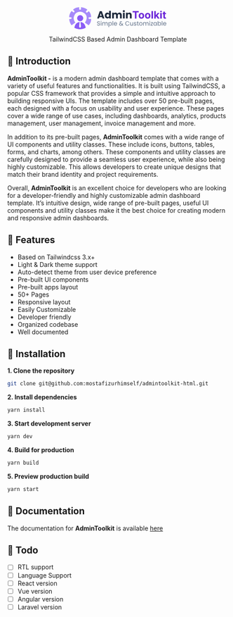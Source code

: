 <div align="center">
  <svg height="50" viewBox="0 0 533 120" fill="none" xmlns="http://www.w3.org/2000/svg">
<path d="M13.2079 98.4386C13.2079 98.4386 1.36999 85.5811 0.0324019 64.0739H8.60401C11.1439 64.0739 13.2079 62.0296 13.2079 59.5029V59.1099C13.2079 56.5882 11.1489 54.5389 8.60401 54.5389H0.0324019C0.0324019 54.5389 -1.3052 37.0208 13.2079 20.6168L21.3788 27.1377C23.2073 28.6 25.8574 28.4557 27.5157 26.8094C29.254 25.0834 29.3192 22.303 27.661 20.4975L21.2485 13.524C21.2485 13.524 30.8521 1.32803 54.523 0V9.37581C54.523 11.823 56.4618 13.8324 58.9215 13.9419L59.7682 13.9767C62.3883 14.0911 64.5725 12.017 64.5725 9.41063V0C64.5725 0 87.5721 1.99453 99.41 13.7479L92.3513 20.9103C90.6631 22.6213 90.5929 25.3321 92.191 27.1277L92.9876 28.028C94.6808 29.933 97.6115 30.1021 99.5152 28.406L107.005 21.731C107.005 21.731 120.18 32.8179 119.955 53.8824L109.976 54.4991C107.551 54.6483 105.662 56.6479 105.662 59.0602V59.4382C105.662 61.9898 107.766 64.049 110.336 64.0092L119.955 63.86C119.955 63.86 121.513 84.258 106.328 98.4486L85.7836 83.8153C85.7836 83.8153 108.132 55.9465 85.5582 35.0362C62.9844 14.1259 36.6534 28.3861 31.0676 39.0253C25.4867 49.6695 18.3379 62.527 33.5223 83.8153L13.2079 98.4386Z" fill="#A78BFA"/>
<path d="M59.9982 76.1211C69.1258 76.1211 76.5252 68.7745 76.5252 59.7121C76.5252 50.6497 69.1258 43.3032 59.9982 43.3032C50.8706 43.3032 43.4712 50.6497 43.4712 59.7121C43.4712 68.7745 50.8706 76.1211 59.9982 76.1211Z" fill="#8B5CF6"/>
<path d="M90.1772 112.117C58.3204 129.854 28.5427 112.117 28.5427 112.117C28.5427 112.117 30.7821 82.8949 56.8776 81.159L54.1073 105.586L59.3073 113.325L64.6026 105.387L61.7571 81.1541C87.9278 82.8402 90.1772 112.117 90.1772 112.117Z" fill="#8B5CF6"/>
<path d="M160.834 100.231C159.316 100.231 157.952 99.967 156.742 99.439C155.554 98.889 154.619 98.141 153.937 97.195C153.255 96.227 152.903 95.116 152.881 93.862H156.082C156.192 94.94 156.632 95.853 157.402 96.601C158.194 97.327 159.338 97.69 160.834 97.69C162.264 97.69 163.386 97.338 164.2 96.634C165.036 95.908 165.454 94.984 165.454 93.862C165.454 92.982 165.212 92.267 164.728 91.717C164.244 91.167 163.639 90.749 162.913 90.463C162.187 90.177 161.208 89.869 159.976 89.539C158.458 89.143 157.237 88.747 156.313 88.351C155.411 87.955 154.63 87.339 153.97 86.503C153.332 85.645 153.013 84.501 153.013 83.071C153.013 81.817 153.332 80.706 153.97 79.738C154.608 78.77 155.499 78.022 156.643 77.494C157.809 76.966 159.14 76.702 160.636 76.702C162.792 76.702 164.552 77.241 165.916 78.319C167.302 79.397 168.083 80.827 168.259 82.609H164.959C164.849 81.729 164.387 80.959 163.573 80.299C162.759 79.617 161.681 79.276 160.339 79.276C159.085 79.276 158.062 79.606 157.27 80.266C156.478 80.904 156.082 81.806 156.082 82.972C156.082 83.808 156.313 84.49 156.775 85.018C157.259 85.546 157.842 85.953 158.524 86.239C159.228 86.503 160.207 86.811 161.461 87.163C162.979 87.581 164.2 87.999 165.124 88.417C166.048 88.813 166.84 89.44 167.5 90.298C168.16 91.134 168.49 92.278 168.49 93.73C168.49 94.852 168.193 95.908 167.599 96.898C167.005 97.888 166.125 98.691 164.959 99.307C163.793 99.923 162.418 100.231 160.834 100.231ZM174.46 78.979C173.888 78.979 173.404 78.781 173.008 78.385C172.612 77.989 172.414 77.505 172.414 76.933C172.414 76.361 172.612 75.877 173.008 75.481C173.404 75.085 173.888 74.887 174.46 74.887C175.01 74.887 175.472 75.085 175.846 75.481C176.242 75.877 176.44 76.361 176.44 76.933C176.44 77.505 176.242 77.989 175.846 78.385C175.472 78.781 175.01 78.979 174.46 78.979ZM175.912 81.916V100H172.909V81.916H175.912ZM202.777 81.586C204.185 81.586 205.439 81.883 206.539 82.477C207.639 83.049 208.508 83.918 209.146 85.084C209.784 86.25 210.103 87.669 210.103 89.341V100H207.133V89.77C207.133 87.966 206.682 86.591 205.78 85.645C204.9 84.677 203.701 84.193 202.183 84.193C200.621 84.193 199.378 84.699 198.454 85.711C197.53 86.701 197.068 88.142 197.068 90.034V100H194.098V89.77C194.098 87.966 193.647 86.591 192.745 85.645C191.865 84.677 190.666 84.193 189.148 84.193C187.586 84.193 186.343 84.699 185.419 85.711C184.495 86.701 184.033 88.142 184.033 90.034V100H181.03V81.916H184.033V84.523C184.627 83.577 185.419 82.851 186.409 82.345C187.421 81.839 188.532 81.586 189.742 81.586C191.26 81.586 192.602 81.927 193.768 82.609C194.934 83.291 195.803 84.292 196.375 85.612C196.881 84.336 197.717 83.346 198.883 82.642C200.049 81.938 201.347 81.586 202.777 81.586ZM218.032 85.249C218.626 84.215 219.506 83.357 220.672 82.675C221.86 81.971 223.235 81.619 224.797 81.619C226.403 81.619 227.855 82.004 229.153 82.774C230.473 83.544 231.507 84.633 232.255 86.041C233.003 87.427 233.377 89.044 233.377 90.892C233.377 92.718 233.003 94.346 232.255 95.776C231.507 97.206 230.473 98.317 229.153 99.109C227.855 99.901 226.403 100.297 224.797 100.297C223.257 100.297 221.893 99.956 220.705 99.274C219.539 98.57 218.648 97.701 218.032 96.667V108.58H215.029V81.916H218.032V85.249ZM230.308 90.892C230.308 89.528 230.033 88.34 229.483 87.328C228.933 86.316 228.185 85.546 227.239 85.018C226.315 84.49 225.292 84.226 224.17 84.226C223.07 84.226 222.047 84.501 221.101 85.051C220.177 85.579 219.429 86.36 218.857 87.394C218.307 88.406 218.032 89.583 218.032 90.925C218.032 92.289 218.307 93.488 218.857 94.522C219.429 95.534 220.177 96.315 221.101 96.865C222.047 97.393 223.07 97.657 224.17 97.657C225.292 97.657 226.315 97.393 227.239 96.865C228.185 96.315 228.933 95.534 229.483 94.522C230.033 93.488 230.308 92.278 230.308 90.892ZM240.333 75.58V100H237.33V75.58H240.333ZM261.951 90.265C261.951 90.837 261.918 91.442 261.852 92.08H247.398C247.508 93.862 248.113 95.259 249.213 96.271C250.335 97.261 251.688 97.756 253.272 97.756C254.57 97.756 255.648 97.459 256.506 96.865C257.386 96.249 258.002 95.435 258.354 94.423H261.588C261.104 96.161 260.136 97.58 258.684 98.68C257.232 99.758 255.428 100.297 253.272 100.297C251.556 100.297 250.016 99.912 248.652 99.142C247.31 98.372 246.254 97.283 245.484 95.875C244.714 94.445 244.329 92.795 244.329 90.925C244.329 89.055 244.703 87.416 245.451 86.008C246.199 84.6 247.244 83.522 248.586 82.774C249.95 82.004 251.512 81.619 253.272 81.619C254.988 81.619 256.506 81.993 257.826 82.741C259.146 83.489 260.158 84.523 260.862 85.843C261.588 87.141 261.951 88.615 261.951 90.265ZM258.849 89.638C258.849 88.494 258.596 87.515 258.09 86.701C257.584 85.865 256.891 85.238 256.011 84.82C255.153 84.38 254.196 84.16 253.14 84.16C251.622 84.16 250.324 84.644 249.246 85.612C248.19 86.58 247.585 87.922 247.431 89.638H258.849ZM292.368 100L289.365 96.964C288.243 98.13 287.044 98.999 285.768 99.571C284.492 100.121 283.051 100.396 281.445 100.396C279.861 100.396 278.453 100.11 277.221 99.538C276.011 98.966 275.065 98.152 274.383 97.096C273.723 96.04 273.393 94.808 273.393 93.4C273.393 91.794 273.844 90.386 274.746 89.176C275.67 87.944 277.023 86.976 278.805 86.272C278.101 85.436 277.595 84.666 277.287 83.962C276.979 83.258 276.825 82.488 276.825 81.652C276.825 80.684 277.067 79.815 277.551 79.045C278.057 78.253 278.772 77.637 279.696 77.197C280.62 76.757 281.687 76.537 282.897 76.537C284.085 76.537 285.119 76.768 285.999 77.23C286.879 77.692 287.539 78.341 287.979 79.177C288.419 79.991 288.617 80.904 288.573 81.916H285.57C285.592 81.014 285.339 80.31 284.811 79.804C284.283 79.276 283.601 79.012 282.765 79.012C281.885 79.012 281.17 79.265 280.62 79.771C280.092 80.255 279.828 80.882 279.828 81.652C279.828 82.312 280.004 82.95 280.356 83.566C280.73 84.182 281.346 84.941 282.204 85.843L289.068 92.74L289.662 91.816L291.906 88.054H295.14L292.434 92.74C292.06 93.4 291.62 94.093 291.114 94.819L296.295 100H292.368ZM281.445 97.822C282.633 97.822 283.7 97.591 284.646 97.129C285.614 96.667 286.527 95.952 287.385 94.984L280.62 88.186C277.804 89.264 276.396 90.969 276.396 93.301C276.396 94.599 276.858 95.677 277.782 96.535C278.728 97.393 279.949 97.822 281.445 97.822ZM306.784 88.483C306.784 86.239 307.29 84.226 308.302 82.444C309.314 80.64 310.689 79.232 312.427 78.22C314.187 77.208 316.134 76.702 318.268 76.702C320.776 76.702 322.965 77.307 324.835 78.517C326.705 79.727 328.069 81.443 328.927 83.665H325.33C324.692 82.279 323.768 81.212 322.558 80.464C321.37 79.716 319.94 79.342 318.268 79.342C316.662 79.342 315.221 79.716 313.945 80.464C312.669 81.212 311.668 82.279 310.942 83.665C310.216 85.029 309.853 86.635 309.853 88.483C309.853 90.309 310.216 91.915 310.942 93.301C311.668 94.665 312.669 95.721 313.945 96.469C315.221 97.217 316.662 97.591 318.268 97.591C319.94 97.591 321.37 97.228 322.558 96.502C323.768 95.754 324.692 94.687 325.33 93.301H328.927C328.069 95.501 326.705 97.206 324.835 98.416C322.965 99.604 320.776 100.198 318.268 100.198C316.134 100.198 314.187 99.703 312.427 98.713C310.689 97.701 309.314 96.304 308.302 94.522C307.29 92.74 306.784 90.727 306.784 88.483ZM349.435 81.916V100H346.432V97.327C345.86 98.251 345.057 98.977 344.023 99.505C343.011 100.011 341.889 100.264 340.657 100.264C339.249 100.264 337.984 99.978 336.862 99.406C335.74 98.812 334.849 97.932 334.189 96.766C333.551 95.6 333.232 94.181 333.232 92.509V81.916H336.202V92.113C336.202 93.895 336.653 95.27 337.555 96.238C338.457 97.184 339.689 97.657 341.251 97.657C342.857 97.657 344.122 97.162 345.046 96.172C345.97 95.182 346.432 93.741 346.432 91.849V81.916H349.435ZM360.908 100.297C359.522 100.297 358.279 100.066 357.179 99.604C356.079 99.12 355.21 98.46 354.572 97.624C353.934 96.766 353.582 95.787 353.516 94.687H356.618C356.706 95.589 357.124 96.326 357.872 96.898C358.642 97.47 359.643 97.756 360.875 97.756C362.019 97.756 362.921 97.503 363.581 96.997C364.241 96.491 364.571 95.853 364.571 95.083C364.571 94.291 364.219 93.708 363.515 93.334C362.811 92.938 361.722 92.553 360.248 92.179C358.906 91.827 357.806 91.475 356.948 91.123C356.112 90.749 355.386 90.21 354.77 89.506C354.176 88.78 353.879 87.834 353.879 86.668C353.879 85.744 354.154 84.897 354.704 84.127C355.254 83.357 356.035 82.752 357.047 82.312C358.059 81.85 359.214 81.619 360.512 81.619C362.514 81.619 364.131 82.125 365.363 83.137C366.595 84.149 367.255 85.535 367.343 87.295H364.34C364.274 86.349 363.889 85.59 363.185 85.018C362.503 84.446 361.579 84.16 360.413 84.16C359.335 84.16 358.477 84.391 357.839 84.853C357.201 85.315 356.882 85.92 356.882 86.668C356.882 87.262 357.069 87.757 357.443 88.153C357.839 88.527 358.323 88.835 358.895 89.077C359.489 89.297 360.303 89.55 361.337 89.836C362.635 90.188 363.691 90.54 364.505 90.892C365.319 91.222 366.012 91.728 366.584 92.41C367.178 93.092 367.486 93.983 367.508 95.083C367.508 96.073 367.233 96.964 366.683 97.756C366.133 98.548 365.352 99.175 364.34 99.637C363.35 100.077 362.206 100.297 360.908 100.297ZM375.41 84.391V95.05C375.41 95.93 375.597 96.557 375.971 96.931C376.345 97.283 376.994 97.459 377.918 97.459H380.129V100H377.423C375.751 100 374.497 99.615 373.661 98.845C372.825 98.075 372.407 96.81 372.407 95.05V84.391H370.064V81.916H372.407V77.362H375.41V81.916H380.129V84.391H375.41ZM391.655 100.297C389.961 100.297 388.421 99.912 387.035 99.142C385.671 98.372 384.593 97.283 383.801 95.875C383.031 94.445 382.646 92.795 382.646 90.925C382.646 89.077 383.042 87.449 383.834 86.041C384.648 84.611 385.748 83.522 387.134 82.774C388.52 82.004 390.071 81.619 391.787 81.619C393.503 81.619 395.054 82.004 396.44 82.774C397.826 83.522 398.915 84.6 399.707 86.008C400.521 87.416 400.928 89.055 400.928 90.925C400.928 92.795 400.51 94.445 399.674 95.875C398.86 97.283 397.749 98.372 396.341 99.142C394.933 99.912 393.371 100.297 391.655 100.297ZM391.655 97.657C392.733 97.657 393.745 97.404 394.691 96.898C395.637 96.392 396.396 95.633 396.968 94.621C397.562 93.609 397.859 92.377 397.859 90.925C397.859 89.473 397.573 88.241 397.001 87.229C396.429 86.217 395.681 85.469 394.757 84.985C393.833 84.479 392.832 84.226 391.754 84.226C390.654 84.226 389.642 84.479 388.718 84.985C387.816 85.469 387.09 86.217 386.54 87.229C385.99 88.241 385.715 89.473 385.715 90.925C385.715 92.399 385.979 93.642 386.507 94.654C387.057 95.666 387.783 96.425 388.685 96.931C389.587 97.415 390.577 97.657 391.655 97.657ZM426.623 81.586C428.031 81.586 429.285 81.883 430.385 82.477C431.485 83.049 432.354 83.918 432.992 85.084C433.63 86.25 433.949 87.669 433.949 89.341V100H430.979V89.77C430.979 87.966 430.528 86.591 429.626 85.645C428.746 84.677 427.547 84.193 426.029 84.193C424.467 84.193 423.224 84.699 422.3 85.711C421.376 86.701 420.914 88.142 420.914 90.034V100H417.944V89.77C417.944 87.966 417.493 86.591 416.591 85.645C415.711 84.677 414.512 84.193 412.994 84.193C411.432 84.193 410.189 84.699 409.265 85.711C408.341 86.701 407.879 88.142 407.879 90.034V100H404.876V81.916H407.879V84.523C408.473 83.577 409.265 82.851 410.255 82.345C411.267 81.839 412.378 81.586 413.588 81.586C415.106 81.586 416.448 81.927 417.614 82.609C418.78 83.291 419.649 84.292 420.221 85.612C420.727 84.336 421.563 83.346 422.729 82.642C423.895 81.938 425.193 81.586 426.623 81.586ZM440.426 78.979C439.854 78.979 439.37 78.781 438.974 78.385C438.578 77.989 438.38 77.505 438.38 76.933C438.38 76.361 438.578 75.877 438.974 75.481C439.37 75.085 439.854 74.887 440.426 74.887C440.976 74.887 441.438 75.085 441.812 75.481C442.208 75.877 442.406 76.361 442.406 76.933C442.406 77.505 442.208 77.989 441.812 78.385C441.438 78.781 440.976 78.979 440.426 78.979ZM441.878 81.916V100H438.875V81.916H441.878ZM449.24 97.525H458.117V100H445.808V97.525L454.586 84.358H445.874V81.916H458.051V84.358L449.24 97.525ZM460.892 90.892C460.892 89.044 461.266 87.427 462.014 86.041C462.762 84.633 463.785 83.544 465.083 82.774C466.403 82.004 467.866 81.619 469.472 81.619C471.056 81.619 472.431 81.96 473.597 82.642C474.763 83.324 475.632 84.182 476.204 85.216V81.916H479.24V100H476.204V96.634C475.61 97.69 474.719 98.57 473.531 99.274C472.365 99.956 471.001 100.297 469.439 100.297C467.833 100.297 466.381 99.901 465.083 99.109C463.785 98.317 462.762 97.206 462.014 95.776C461.266 94.346 460.892 92.718 460.892 90.892ZM476.204 90.925C476.204 89.561 475.929 88.373 475.379 87.361C474.829 86.349 474.081 85.579 473.135 85.051C472.211 84.501 471.188 84.226 470.066 84.226C468.944 84.226 467.921 84.49 466.997 85.018C466.073 85.546 465.336 86.316 464.786 87.328C464.236 88.34 463.961 89.528 463.961 90.892C463.961 92.278 464.236 93.488 464.786 94.522C465.336 95.534 466.073 96.315 466.997 96.865C467.921 97.393 468.944 97.657 470.066 97.657C471.188 97.657 472.211 97.393 473.135 96.865C474.081 96.315 474.829 95.534 475.379 94.522C475.929 93.488 476.204 92.289 476.204 90.925ZM487.317 85.282C487.933 84.204 488.835 83.324 490.023 82.642C491.211 81.96 492.564 81.619 494.082 81.619C495.71 81.619 497.173 82.004 498.471 82.774C499.769 83.544 500.792 84.633 501.54 86.041C502.288 87.427 502.662 89.044 502.662 90.892C502.662 92.718 502.288 94.346 501.54 95.776C500.792 97.206 499.758 98.317 498.438 99.109C497.14 99.901 495.688 100.297 494.082 100.297C492.52 100.297 491.145 99.956 489.957 99.274C488.791 98.592 487.911 97.723 487.317 96.667V100H484.314V75.58H487.317V85.282ZM499.593 90.892C499.593 89.528 499.318 88.34 498.768 87.328C498.218 86.316 497.47 85.546 496.524 85.018C495.6 84.49 494.577 84.226 493.455 84.226C492.355 84.226 491.332 84.501 490.386 85.051C489.462 85.579 488.714 86.36 488.142 87.394C487.592 88.406 487.317 89.583 487.317 90.925C487.317 92.289 487.592 93.488 488.142 94.522C488.714 95.534 489.462 96.315 490.386 96.865C491.332 97.393 492.355 97.657 493.455 97.657C494.577 97.657 495.6 97.393 496.524 96.865C497.47 96.315 498.218 95.534 498.768 94.522C499.318 93.488 499.593 92.278 499.593 90.892ZM509.618 75.58V100H506.615V75.58H509.618ZM531.236 90.265C531.236 90.837 531.203 91.442 531.137 92.08H516.683C516.793 93.862 517.398 95.259 518.498 96.271C519.62 97.261 520.973 97.756 522.557 97.756C523.855 97.756 524.933 97.459 525.791 96.865C526.671 96.249 527.287 95.435 527.639 94.423H530.873C530.389 96.161 529.421 97.58 527.969 98.68C526.517 99.758 524.713 100.297 522.557 100.297C520.841 100.297 519.301 99.912 517.937 99.142C516.595 98.372 515.539 97.283 514.769 95.875C513.999 94.445 513.614 92.795 513.614 90.925C513.614 89.055 513.988 87.416 514.736 86.008C515.484 84.6 516.529 83.522 517.871 82.774C519.235 82.004 520.797 81.619 522.557 81.619C524.273 81.619 525.791 81.993 527.111 82.741C528.431 83.489 529.443 84.523 530.147 85.843C530.873 87.141 531.236 88.615 531.236 90.265ZM528.134 89.638C528.134 88.494 527.881 87.515 527.375 86.701C526.869 85.865 526.176 85.238 525.296 84.82C524.438 84.38 523.481 84.16 522.425 84.16C520.907 84.16 519.609 84.644 518.531 85.612C517.475 86.58 516.87 87.922 516.716 89.638H528.134Z" fill="#64748B"/>
<path d="M346.989 28.3722V21.2727H380.438V28.3722H367.969V62H359.457V28.3722H346.989ZM395.158 62.5966C392.069 62.5966 389.398 61.9403 387.144 60.6278C384.904 59.3021 383.174 57.4593 381.954 55.0994C380.734 52.7263 380.124 49.9754 380.124 46.8466C380.124 43.6913 380.734 40.9337 381.954 38.5739C383.174 36.2008 384.904 34.358 387.144 33.0455C389.398 31.7197 392.069 31.0568 395.158 31.0568C398.247 31.0568 400.912 31.7197 403.153 33.0455C405.406 34.358 407.143 36.2008 408.363 38.5739C409.583 40.9337 410.192 43.6913 410.192 46.8466C410.192 49.9754 409.583 52.7263 408.363 55.0994C407.143 57.4593 405.406 59.3021 403.153 60.6278C400.912 61.9403 398.247 62.5966 395.158 62.5966ZM395.198 56.0341C396.603 56.0341 397.777 55.6364 398.718 54.8409C399.659 54.0322 400.369 52.9318 400.846 51.5398C401.336 50.1477 401.582 48.5634 401.582 46.7869C401.582 45.0104 401.336 43.4261 400.846 42.0341C400.369 40.642 399.659 39.5417 398.718 38.733C397.777 37.9242 396.603 37.5199 395.198 37.5199C393.78 37.5199 392.586 37.9242 391.619 38.733C390.664 39.5417 389.942 40.642 389.451 42.0341C388.974 43.4261 388.735 45.0104 388.735 46.7869C388.735 48.5634 388.974 50.1477 389.451 51.5398C389.942 52.9318 390.664 54.0322 391.619 54.8409C392.586 55.6364 393.78 56.0341 395.198 56.0341ZM429.502 62.5966C426.413 62.5966 423.742 61.9403 421.488 60.6278C419.247 59.3021 417.517 57.4593 416.298 55.0994C415.078 52.7263 414.468 49.9754 414.468 46.8466C414.468 43.6913 415.078 40.9337 416.298 38.5739C417.517 36.2008 419.247 34.358 421.488 33.0455C423.742 31.7197 426.413 31.0568 429.502 31.0568C432.591 31.0568 435.256 31.7197 437.496 33.0455C439.75 34.358 441.487 36.2008 442.707 38.5739C443.926 40.9337 444.536 43.6913 444.536 46.8466C444.536 49.9754 443.926 52.7263 442.707 55.0994C441.487 57.4593 439.75 59.3021 437.496 60.6278C435.256 61.9403 432.591 62.5966 429.502 62.5966ZM429.542 56.0341C430.947 56.0341 432.121 55.6364 433.062 54.8409C434.003 54.0322 434.712 52.9318 435.19 51.5398C435.68 50.1477 435.925 48.5634 435.925 46.7869C435.925 45.0104 435.68 43.4261 435.19 42.0341C434.712 40.642 434.003 39.5417 433.062 38.733C432.121 37.9242 430.947 37.5199 429.542 37.5199C428.123 37.5199 426.93 37.9242 425.962 38.733C425.008 39.5417 424.285 40.642 423.795 42.0341C423.317 43.4261 423.079 45.0104 423.079 46.7869C423.079 48.5634 423.317 50.1477 423.795 51.5398C424.285 52.9318 425.008 54.0322 425.962 54.8409C426.93 55.6364 428.123 56.0341 429.542 56.0341ZM458.516 21.2727V62H450.045V21.2727H458.516ZM472.979 53.2102L472.999 43.0483H474.232L484.016 31.4545H493.74L480.595 46.8068H478.587L472.979 53.2102ZM465.303 62V21.2727H473.774V62H465.303ZM484.393 62L475.405 48.696L481.053 42.7102L494.317 62H484.393ZM497.896 62V31.4545H506.368V62H497.896ZM502.152 27.517C500.893 27.517 499.812 27.0994 498.911 26.2642C498.022 25.4157 497.578 24.4015 497.578 23.2216C497.578 22.0549 498.022 21.054 498.911 20.2188C499.812 19.3703 500.893 18.946 502.152 18.946C503.411 18.946 504.485 19.3703 505.374 20.2188C506.275 21.054 506.726 22.0549 506.726 23.2216C506.726 24.4015 506.275 25.4157 505.374 26.2642C504.485 27.0994 503.411 27.517 502.152 27.517ZM529.401 31.4545V37.8182H511.006V31.4545H529.401ZM515.183 24.1364H523.654V52.6136C523.654 53.3958 523.773 54.0057 524.012 54.4432C524.251 54.8674 524.582 55.1657 525.006 55.3381C525.444 55.5104 525.948 55.5966 526.518 55.5966C526.915 55.5966 527.313 55.5634 527.711 55.4972C528.109 55.4176 528.414 55.358 528.626 55.3182L529.958 61.6222C529.534 61.7547 528.937 61.9072 528.168 62.0795C527.399 62.2652 526.465 62.3778 525.364 62.4176C523.323 62.4972 521.533 62.2254 519.995 61.6023C518.47 60.9792 517.284 60.0114 516.435 58.6989C515.587 57.3864 515.169 55.7292 515.183 53.7273V24.1364Z" fill="#6D28D9"/>
<path d="M179.944 54.056H165.272L162.92 61H152.896L167.12 21.688H178.208L192.432 61H182.296L179.944 54.056ZM177.48 46.664L172.608 32.272L167.792 46.664H177.48ZM194.857 45.32C194.857 42.1093 195.454 39.2907 196.649 36.864C197.881 34.4373 199.542 32.5707 201.633 31.264C203.724 29.9573 206.057 29.304 208.633 29.304C210.686 29.304 212.553 29.7333 214.233 30.592C215.95 31.4507 217.294 32.608 218.265 34.064V19.56H227.841V61H218.265V56.52C217.369 58.0133 216.081 59.208 214.401 60.104C212.758 61 210.836 61.448 208.633 61.448C206.057 61.448 203.724 60.7947 201.633 59.488C199.542 58.144 197.881 56.2587 196.649 53.832C195.454 51.368 194.857 48.5307 194.857 45.32ZM218.265 45.376C218.265 42.9867 217.593 41.1013 216.249 39.72C214.942 38.3387 213.337 37.648 211.433 37.648C209.529 37.648 207.905 38.3387 206.561 39.72C205.254 41.064 204.601 42.9307 204.601 45.32C204.601 47.7093 205.254 49.6133 206.561 51.032C207.905 52.4133 209.529 53.104 211.433 53.104C213.337 53.104 214.942 52.4133 216.249 51.032C217.593 49.6507 218.265 47.7653 218.265 45.376ZM274.641 29.416C278.524 29.416 281.604 30.592 283.881 32.944C286.196 35.296 287.353 38.5627 287.353 42.744V61H277.833V44.032C277.833 42.016 277.292 40.4667 276.209 39.384C275.164 38.264 273.708 37.704 271.841 37.704C269.974 37.704 268.5 38.264 267.417 39.384C266.372 40.4667 265.849 42.016 265.849 44.032V61H256.329V44.032C256.329 42.016 255.788 40.4667 254.705 39.384C253.66 38.264 252.204 37.704 250.337 37.704C248.47 37.704 246.996 38.264 245.913 39.384C244.868 40.4667 244.345 42.016 244.345 44.032V61H234.769V29.752H244.345V33.672C245.316 32.3653 246.585 31.3387 248.153 30.592C249.721 29.808 251.494 29.416 253.473 29.416C255.825 29.416 257.916 29.92 259.745 30.928C261.612 31.936 263.068 33.3733 264.113 35.24C265.196 33.5227 266.67 32.1227 268.537 31.04C270.404 29.9573 272.438 29.416 274.641 29.416ZM298.866 26.504C297.186 26.504 295.805 26.0187 294.722 25.048C293.677 24.04 293.154 22.808 293.154 21.352C293.154 19.8587 293.677 18.6267 294.722 17.656C295.805 16.648 297.186 16.144 298.866 16.144C300.509 16.144 301.853 16.648 302.898 17.656C303.981 18.6267 304.522 19.8587 304.522 21.352C304.522 22.808 303.981 24.04 302.898 25.048C301.853 26.0187 300.509 26.504 298.866 26.504ZM303.626 29.752V61H294.05V29.752H303.626ZM329.606 29.416C333.264 29.416 336.176 30.6107 338.342 33C340.544 35.352 341.646 38.6 341.646 42.744V61H332.126V44.032C332.126 41.9413 331.584 40.3173 330.502 39.16C329.419 38.0027 327.963 37.424 326.134 37.424C324.304 37.424 322.848 38.0027 321.766 39.16C320.683 40.3173 320.142 41.9413 320.142 44.032V61H310.566V29.752H320.142V33.896C321.112 32.5147 322.419 31.432 324.062 30.648C325.704 29.8267 327.552 29.416 329.606 29.416Z" fill="#1E293B"/>
</svg>

  <p align="center">
    TailwindCSS Based Admin Dashboard Template
  </p>
</div>

## 📌 Introduction

**AdminToolkit -** is a modern admin dashboard template that comes with a variety of useful features and functionalities. It is built using TailwindCSS, a popular CSS framework that provides a simple and intuitive approach to building responsive UIs. The template includes over 50 pre-built pages, each designed with a focus on usability and user experience. These pages cover a wide range of use cases, including dashboards, analytics, products management, user management, invoice management and more.

In addition to its pre-built pages, **AdminToolkit** comes with a wide range of UI components and utility classes. These include icons, buttons, tables, forms, and charts, among others. These components and utility classes are carefully designed to provide a seamless user experience, while also being highly customizable. This allows developers to create unique designs that match their brand identity and project requirements.

Overall, **AdminToolkit** is an excellent choice for developers who are looking for a developer-friendly and highly customizable admin dashboard template. It’s intuitive design, wide range of pre-built pages, useful UI components and utility classes make it the best choice for creating modern and responsive admin dashboards.

## 📌 Features

- Based on Tailwindcss 3.x+
- Light & Dark theme support
- Auto-detect theme from user device preference
- Pre-built UI components
- Pre-built apps layout
- 50+ Pages
- Responsive layout
- Easily Customizable
- Developer friendly
- Organized codebase
- Well documented

## 📌 Installation

**1. Clone the repository**

```bash
git clone git@github.com:mostafizurhimself/admintoolkit-html.git
```

**2. Install dependencies**

```bash
yarn install
```

**3. Start development server**

```bash
yarn dev
```

**4. Build for production**

```bash
yarn build
```

**5. Preview production build**

```bash
yarn start
```

## 📌 Documentation

The documentation for **AdminToolkit** is available [here](./documentation.pdf)

## 📌 Todo

- [ ] RTL support
- [ ] Language Support
- [ ] React version
- [ ] Vue version
- [ ] Angular version
- [ ] Laravel version

